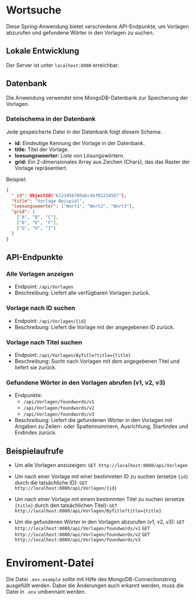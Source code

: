 # Wortsuche

Diese Spring-Anwendung bietet verschiedene API-Endpunkte, um Vorlagen abzurufen und gefundene Wörter in den Vorlagen zu suchen.

## Lokale Entwicklung

Der Server ist unter `localhost:8080` erreichbar.

## Datenbank

Die Anwendung verwendet eine MongoDB-Datenbank zur Speicherung der Vorlagen.

### Dateischema in der Datenbank

Jede gespeicherte Datei in der Datenbank folgt diesem Schema:

- **id:** Eindeutige Kennung der Vorlage in der Datenbank.
- **title:** Titel der Vorlage.
- **loesungswoerter:** Liste von Lösungswörtern.
- **grid:** Ein 2-dimensionales Array aus Zeichen (Chars), das das Raster der Vorlage repräsentiert.

Beispiel:

```json
{
  "_id": ObjectId("6123456789abcdef01234567"),
  "title": "Vorlage Beispiel",
  "loesungswoerter": ["Wort1", "Wort2", "Wort3"],
  "grid": [
    ["A", "B", "C"],
    ["D", "E", "F"],
    ["G", "H", "I"]
  ]
}
```

## API-Endpunkte

### Alle Vorlagen anzeigen
- Endpoint: `/api/Vorlagen`
- Beschreibung: Liefert alle verfügbaren Vorlagen zurück.

### Vorlage nach ID suchen
- Endpoint: `/api/Vorlagen/{id}`
- Beschreibung: Liefert die Vorlage mit der angegebenen ID zurück.

### Vorlage nach Titel suchen
- Endpoint: `/api/Vorlagen/ByTitle?title={title}`
- Beschreibung: Sucht nach Vorlagen mit dem angegebenen Titel und liefert sie zurück.

### Gefundene Wörter in den Vorlagen abrufen (v1, v2, v3)
- Endpunkte:
  - `/api/Vorlagen/foundwords/v1`
  - `/api/Vorlagen/foundwords/v2`
  - `/api/Vorlagen/foundwords/v3`
- Beschreibung: Liefert die gefundenen Wörter in den Vorlagen mit Angaben zu Zeilen- oder Spaltennummern, Ausrichtung, Startindex und Endindex zurück.

## Beispielaufrufe

- Um alle Vorlagen anzuzeigen:
    `GET http://localhost:8080/api/Vorlagen`

- Um nach einer Vorlage mit einer bestimmten ID zu suchen (ersetze `{id}` durch die tatsächliche ID):
    `GET http://localhost:8080/api/Vorlagen/{id}`
  
- Um nach einer Vorlage mit einem bestimmten Titel zu suchen (ersetze `{title}` durch den tatsächlichen Titel):
    `GET http://localhost:8080/api/Vorlagen/ByTitle?title={title}`
  
- Um die gefundenen Wörter in den Vorlagen abzurufen (v1, v2, v3):
    `GET http://localhost:8080/api/Vorlagen/foundwords/v1`
    `GET http://localhost:8080/api/Vorlagen/foundwords/v2`
    `GET http://localhost:8080/api/Vorlagen/foundwords/v3`


# Enviroment-Datei

Die Datei `.env.example` sollte mit Hilfe des MongoDB-Connectionstring ausgefüllt werden. Dabei die Änderungen auch erkannt werden, muss die Datei in `.env` 
umbennant werden.
